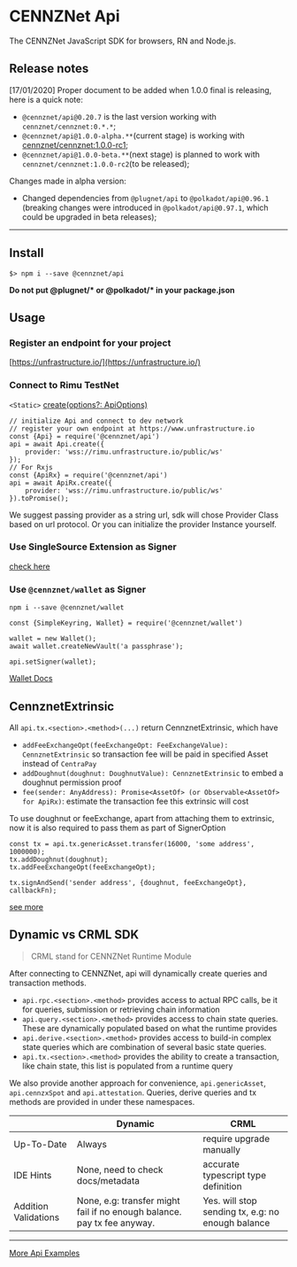 # CENNZNet Api

The CENNZNet JavaScript SDK for browsers, RN and Node.js.

## Release notes

[17/01/2020] Proper document to be added when 1.0.0 final is releasing, here is a quick note:

- `@cennznet/api@0.20.7` is the last version working with `cennznet/cennznet:0.*.*`;
- `@cennznet/api@1.0.0-alpha.**`(current stage) is working with [cennznet/cennznet:1.0.0-rc1][cennznet/cennznet:1.0.0-rc1];
- `@cennznet/api@1.0.0-beta.**`(next stage) is planned to work with `cennznet/cennznet:1.0.0-rc2`(to be released);

Changes made in alpha version:

- Changed dependencies from `@plugnet/api` to `@polkadot/api@0.96.1` (breaking changes were introduced in `@polkadot/api@0.97.1`, which could be upgraded in beta releases);

---

## Install

```
$> npm i --save @cennznet/api
```

**Do not put @plugnet/\* or @polkadot/\* in your package.json**

## Usage

### Register an endpoint for your project

[https://unfrastructure.io/](https://unfrastructure.io/)

### Connect to Rimu TestNet

`<Static>` [create(options?: ApiOptions)](https://cennznetdocs.com/api/latest/api/classes/_cennznet_api.api.md#create)

```
// initialize Api and connect to dev network
// register your own endpoint at https://www.unfrastructure.io
const {Api} = require('@cennznet/api')
api = await Api.create({
    provider: 'wss://rimu.unfrastructure.io/public/ws'
});
// For Rxjs
const {ApiRx} = require('@cennznet/api')
api = await ApiRx.create({
    provider: 'wss://rimu.unfrastructure.io/public/ws'
}).toPromise();
```

We suggest passing provider as a string url, sdk will chose Provider Class based on url protocol. Or you can initialize the provider Instance yourself.

### Use SingleSource Extension as Signer

[check here](https://github.com/cennznet/singlesource-extension)

### Use `@cennznet/wallet` as Signer

`npm i --save @cennznet/wallet`

```
const {SimpleKeyring, Wallet} = require('@cennznet/wallet')

wallet = new Wallet();
await wallet.createNewVault('a passphrase');

api.setSigner(wallet);
```

[Wallet Docs](https://cennznetdocs.com/api/latest/wallet/Overview.md)

## CennznetExtrinsic

All `api.tx.<section>.<method>(...)` return CennznetExtrinsic, which have

- `addFeeExchangeOpt(feeExchangeOpt: FeeExchangeValue): CennznetExtrinsic` so transaction fee will be paid in specified Asset instead of `CentraPay`
- `addDoughnut(doughnut: DoughnutValue): CennznetExtrinsic` to embed a doughnut permission proof
- `fee(sender: AnyAddress): Promise<AssetOf> (or Observable<AssetOf> for ApiRx)`: estimate the transaction fee this extrinsic will cost

To use doughnut or feeExchange, apart from attaching them to extrinsic, now it is also required to pass them as part of SignerOption

```
const tx = api.tx.genericAsset.transfer(16000, 'some address', 1000000);
tx.addDoughnut(doughnut);
tx.addFeeExchangeOpt(feeExchangeOpt);

tx.signAndSend('sender address', {doughnut, feeExchangeOpt}, callbackFn);
```

[see more](https://cennznetdocs.com/api/latest/api/interfaces/_cennznet_api.icennznetextrinsic.md)

## Dynamic vs CRML SDK

> CRML stand for CENNZNet Runtime Module

After connecting to CENNZNet, api will dynamically create queries and transaction methods.

- `api.rpc.<section>.<method>` provides access to actual RPC calls, be it for queries, submission or retrieving chain information
- `api.query.<section>.<method>` provides access to chain state queries. These are dynamically populated based on what the runtime provides
- `api.derive.<section>.<method>` provides access to build-in complex state queries which are combination of several basic state queries.
- `api.tx.<section>.<method>` provides the ability to create a transaction, like chain state, this list is populated from a runtime query

We also provide another approach for convenience, `api.genericAsset`, `api.cennzxSpot` and `api.attestation`.
Queries, derive queries and tx methods are provided in under these namespaces.

|                      | Dynamic                                                                 | CRML                                              |
| -------------------- | ----------------------------------------------------------------------- | ------------------------------------------------- |
| Up-To-Date           | Always                                                                  | require upgrade manually                          |
| IDE Hints            | None, need to check docs/metadata                                       | accurate typescript type definition               |
| Addition Validations | None, e.g: transfer might fail if no enough balance. pay tx fee anyway. | Yes. will stop sending tx, e.g: no enough balance |

---

[More Api Examples](../../docs/examples)

[cennznet/cennznet:1.0.0-rc1]: https://hub.docker.com/r/cennznet/cennznet/tags
